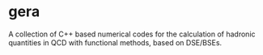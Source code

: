 # gera
A collection of C++ based numerical codes for the calculation of hadronic quantities in QCD with functional methods, based on DSE/BSEs.

